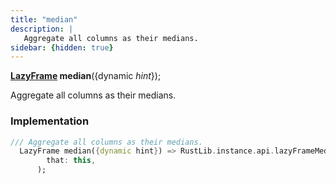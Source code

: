 ```yaml
---
title: "median"
description: |
   Aggregate all columns as their medians.
sidebar: {hidden: true}
---
```

<span class="dart-code"><strong>[LazyFrame] median</strong>({<span class="nobr">dynamic <i>hint</i></span>});</span>

 Aggregate all columns as their medians.
### Implementation
```dart
/// Aggregate all columns as their medians.
  LazyFrame median({dynamic hint}) => RustLib.instance.api.lazyFrameMedian(
        that: this,
      );
```

[LazyFrame]: /reference/classes/lazyframe
[dynamic]: #